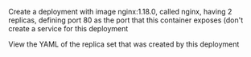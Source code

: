 Create a deployment with image nginx:1.18.0, called nginx, having 2 replicas, defining port 80 as the port that this container exposes (don't create a service for this deployment

View the YAML of the replica set that was created by this deployment
